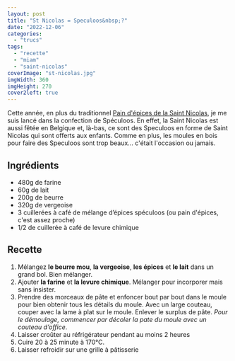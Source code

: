 ```yaml
---
layout: post
title: "St Nicolas = Speculoos&nbsp;?"
date: "2022-12-06"
categories: 
  - "trucs"
tags: 
  - "recette"
  - "miam"
  - "saint-nicolas"
coverImage: "st-nicolas.jpg"
imgWidth: 360
imgHeight: 270
cover2left: true
---
```


Cette année, en plus du traditionnel <a href="/2014/12/st-nicolas-pain-depices/">Pain d'épices de la Saint Nicolas</a>, je me suis lancé dans la confection de Spéculoos. En effet, la Saint Nicolas est aussi fêtée en Belgique et, là-bas, ce sont des Speculoos en forme de Saint Nicolas qui sont offerts aux enfants. Comme en plus, les moules en bois pour faire des Speculoos sont trop beaux... c'était l'occasion ou jamais.

## Ingrédients
- 480g de farine
- 60g de lait
- 200g de beurre
- 320g de vergeoise
- 3 cuillerées à café de mélange d’épices spéculoos (ou pain d'épices, c'est assez proche)
- 1/2 de cuillerée à café de levure chimique

## Recette
1.  Mélangez **le beurre mou**, **la vergeoise**, **les épices** et **le lait** dans un grand bol. Bien mélanger.
2. Ajouter **la farine** et **la levure chimique**. Mélanger pour incorporer mais sans insister. 
3. Prendre des morceaux de pâte et enfoncer bout par bout dans le moule pour bien obtenir tous les détails du moule. Avec un  large couteau, couper avec la lame à plat sur le moule. Enlever le surplus de pâte. *Pour le démoulage, commencer par décoler la pate du moule avec un couteau d’office*.
5. Laisser croûter au réfrigérateur pendant au moins 2&nbsp;heures
6. Cuire 20 à 25 minute à 170°C.
7. Laisser refroidir sur une grille à pâtisserie
